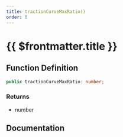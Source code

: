 ```yaml
---
title: tractionCurveMaxRatio()
order: 0
---
```


# {{ $frontmatter.title }}

## Function Definition

```ts
public tractionCurveMaxRatio: number;
```

### Returns

* number

## Documentation

<!--@include: ./parts/tractionCurveMaxRatio.md-->
